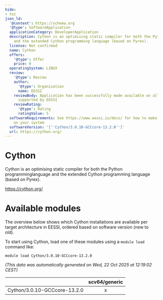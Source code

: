 ```yaml
---
hide:
- toc
json_ld:
  '@context': https://schema.org
  '@type': SoftwareApplication
  applicationCategory: DeveloperApplication
  description: Cython is an optimising static compiler for both the Python programminglanguage
    and the extended Cython programming language (based on Pyrex).
  license: Not confirmed
  name: Cython
  offers:
    '@type': Offer
    price: 0
  operatingSystem: LINUX
  review:
    '@type': Review
    author:
      '@type': Organization
      name: EESSI
    reviewBody: Application has been successfully made available on all architectures
      supported by EESSI
    reviewRating:
      '@type': Rating
      ratingValue: 5
  softwareRequirements: See https://www.eessi.io/docs/ for how to make EESSI available
    on your system
  softwareVersion: '[''Cython/3.0.10-GCCcore-13.2.0'']'
  url: https://cython.org/
---
```


Cython
======


Cython is an optimising static compiler for both the Python programminglanguage and the extended Cython programming language (based on Pyrex).

https://cython.org/
# Available modules


The overview below shows which Cython installations are available per target architecture in EESSI, ordered based on software version (new to old).

To start using Cython, load one of these modules using a `module load` command like:

```shell
module load Cython/3.0.10-GCCcore-13.2.0
```

*(This data was automatically generated on Wed, 22 Oct 2025 at 12:19:02 CEST)*

| |scv64/generic|
| :---: | :---: |
|Cython/3.0.10-GCCcore-13.2.0|x|

